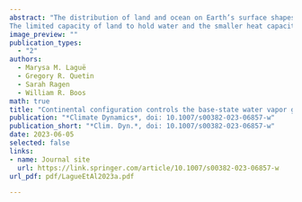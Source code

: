 ```yaml
---
abstract: "The distribution of land and ocean on Earth’s surface shapes the global atmospheric circulation and climate by modulating fluxes of water and energy between the surface and the atmosphere. Here we rearranged land in an idealized climate model to explore the effect of eight simplified continental configurations on global climate, finding several counterintuitive results. 
The limited capacity of land to hold water and the smaller heat capacity of land compared to ocean---rather than surface albedo differences---are the primary drivers of continental control on global mean temperature. Specifically, the presence of land in certain locations can enhance tropospheric water vapor content, increasing the greenhouse effect and clear-sky shortwave absorption; these effects can warm the planet more than the cooling effect of higher land surface albedos.  For example, continental configurations with land in polar regions and large tropical oceans have the warmest, wettest global climates. Configurations with large tropical land masses are not hot desert planets, but have the coolest global climates due to reduced evaporation and thus reduced atmospheric water vapor compared to configurations without land in the tropics. Interactions between the small heat capacity of land and the seasonal cycle can lead to certain continental configurations having even warmer, wetter atmospheres than an aquaplanet. Our results demonstrate that different configurations of land, such as those obtained through past tectonic movement or on rocky exoplanets, set planetary climate through mechanisms beyond those involving surface albedo or orographic effects."
image_preview: ""
publication_types:
  - "2"
authors:
  - Marysa M. Laguë
  - Gregory R. Quetin
  - Sarah Ragen
  - William R. Boos
math: true
title: "Continental configuration controls the base-state water vapor greenhouse effect: lessons from half-land, half-water planets"
publication: "*Climate Dynamics*, doi: 10.1007/s00382-023-06857-w"
publication_short: "*Clim. Dyn.*, doi: 10.1007/s00382-023-06857-w"
date: 2023-06-05
selected: false
links:
- name: Journal site
  url: https://link.springer.com/article/10.1007/s00382-023-06857-w
url_pdf: pdf/LagueEtAl2023a.pdf

---
```


